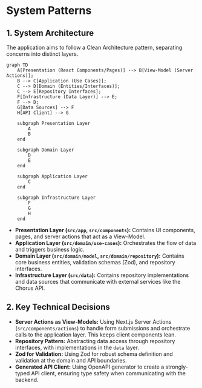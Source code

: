 # System Patterns

## 1. System Architecture

The application aims to follow a Clean Architecture pattern, separating concerns into distinct layers.

```mermaid
graph TD
    A[Presentation (React Components/Pages)] --> B[View-Model (Server Actions)];
    B --> C[Application (Use Cases)];
    C --> D[Domain (Entities/Interfaces)];
    C --> E[Repository Interfaces];
    F[Infrastructure (Data Layer)] --> E;
    F --> D;
    G[Data Sources] --> F
    H[API Client] --> G

    subgraph Presentation Layer
        A
        B
    end

    subgraph Domain Layer
        D
        E
    end

    subgraph Application Layer
        C
    end

    subgraph Infrastructure Layer
        F
        G
        H
    end

```

- **Presentation Layer (`src/app`, `src/components`):** Contains UI components, pages, and server actions that act as a View-Model.
- **Application Layer (`src/domain/use-cases`):** Orchestrates the flow of data and triggers business logic.
- **Domain Layer (`src/domain/model`, `src/domain/repository`):** Contains core business entities, validation schemas (Zod), and repository interfaces.
- **Infrastructure Layer (`src/data`):** Contains repository implementations and data sources that communicate with external services like the Chorus API.

## 2. Key Technical Decisions

- **Server Actions as View-Models:** Using Next.js Server Actions (`src/components/actions`) to handle form submissions and orchestrate calls to the application layer. This keeps client components lean.
- **Repository Pattern:** Abstracting data access through repository interfaces, with implementations in the `data` layer.
- **Zod for Validation:** Using Zod for robust schema definition and validation at the domain and API boundaries.
- **Generated API Client:** Using OpenAPI generator to create a strongly-typed API client, ensuring type safety when communicating with the backend.
